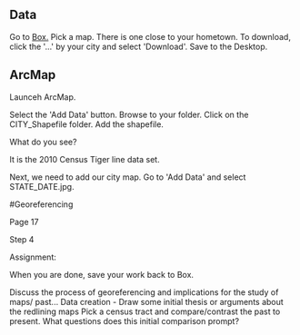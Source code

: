 
## Data

Go to [Box.](https://richmond.box.com/s/fdx37gk9zeug25ay39d917pe8skej65v) Pick a map. There is one close to your hometown. 
To download, click the  '...' by your city and select 'Download'. Save to the Desktop.

## ArcMap

Launceh ArcMap. 

Select the 'Add Data' button.  Browse to your folder. Click on the CITY_Shapefile folder.  Add the shapefile. 

What do you see?

It is the 2010 Census Tiger line data set.

Next, we need to add our city map.  Go to 'Add Data' and select STATE_DATE.jpg.

#Georeferencing

Page 17 

Step 4


Assignment:

When you are done, save your work back to Box. 

Discuss the process of georeferencing and implications for the study of maps/ past...
Data creation - 
Draw some initial thesis or arguments about the redlining maps
Pick a census tract and compare/contrast the past to present. What questions does this initial comparison prompt?
